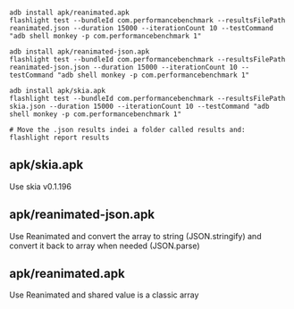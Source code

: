 ```

adb install apk/reanimated.apk
flashlight test --bundleId com.performancebenchmark --resultsFilePath reanimated.json --duration 15000 --iterationCount 10 --testCommand "adb shell monkey -p com.performancebenchmark 1"

adb install apk/reanimated-json.apk
flashlight test --bundleId com.performancebenchmark --resultsFilePath reanimated-json.json --duration 15000 --iterationCount 10 --testCommand "adb shell monkey -p com.performancebenchmark 1"

adb install apk/skia.apk
flashlight test --bundleId com.performancebenchmark --resultsFilePath skia.json --duration 15000 --iterationCount 10 --testCommand "adb shell monkey -p com.performancebenchmark 1"

# Move the .json results indei a folder called results and:
flashlight report results
```

## apk/skia.apk

Use skia v0.1.196

## apk/reanimated-json.apk

Use Reanimated and convert the array to string (JSON.stringify)
and convert it back to array when needed (JSON.parse)

## apk/reanimated.apk

Use Reanimated and shared value is a classic array
